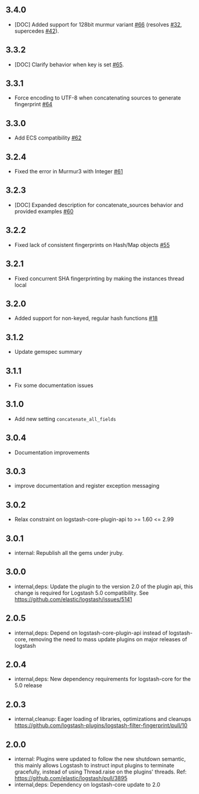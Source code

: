 ## 3.4.0
  - [DOC] Added support for 128bit murmur variant [#66](https://github.com/logstash-plugins/logstash-filter-fingerprint/issues/66) (resolves [#32](https://github.com/logstash-plugins/logstash-filter-fingerprint/issues/32), supercedes [#42](https://github.com/logstash-plugins/logstash-filter-fingerprint/pull/42)).

## 3.3.2
  - [DOC] Clarify behavior when key is set [#65](https://github.com/logstash-plugins/logstash-filter-fingerprint/pull/65). 

## 3.3.1
  - Force encoding to UTF-8 when concatenating sources to generate fingerprint [#64](https://github.com/logstash-plugins/logstash-filter-fingerprint/pull/64)

## 3.3.0
  - Add ECS compatibility [#62](https://github.com/logstash-plugins/logstash-filter-fingerprint/pull/62)

## 3.2.4
  - Fixed the error in Murmur3 with Integer [#61](https://github.com/logstash-plugins/logstash-filter-fingerprint/pull/61)

## 3.2.3
  - [DOC] Expanded description for concatenate_sources behavior and provided examples [#60](https://github.com/logstash-plugins/logstash-filter-fingerprint/pull/60)

## 3.2.2
  - Fixed lack of consistent fingerprints on Hash/Map objects [#55](https://github.com/logstash-plugins/logstash-filter-fingerprint/pull/55)

## 3.2.1
  - Fixed concurrent SHA fingerprinting by making the instances thread local

## 3.2.0
  - Added support for non-keyed, regular hash functions [#18](https://github.com/logstash-plugins/logstash-filter-fingerprint/issues/18)

## 3.1.2
  - Update gemspec summary

## 3.1.1
  - Fix some documentation issues

## 3.1.0
  - Add new setting `concatenate_all_fields`

## 3.0.4
  - Documentation improvements

## 3.0.3
  - improve documentation and register exception messaging

## 3.0.2
  - Relax constraint on logstash-core-plugin-api to >= 1.60 <= 2.99

## 3.0.1
 - internal: Republish all the gems under jruby.

## 3.0.0
 - internal,deps: Update the plugin to the version 2.0 of the plugin api, this change is required for Logstash 5.0 compatibility. See https://github.com/elastic/logstash/issues/5141

## 2.0.5
 - internal,deps: Depend on logstash-core-plugin-api instead of logstash-core, removing the need to mass update plugins on major releases of logstash

## 2.0.4
 - internal,deps: New dependency requirements for logstash-core for the 5.0 release

## 2.0.3
 - internal,cleanup: Eager loading of libraries, optimizations and cleanups https://github.com/logstash-plugins/logstash-filter-fingerprint/pull/10

## 2.0.0
 - internal: Plugins were updated to follow the new shutdown semantic, this mainly allows Logstash to instruct input plugins to terminate gracefully,
   instead of using Thread.raise on the plugins' threads. Ref: https://github.com/elastic/logstash/pull/3895
 - internal,deps: Dependency on logstash-core update to 2.0

